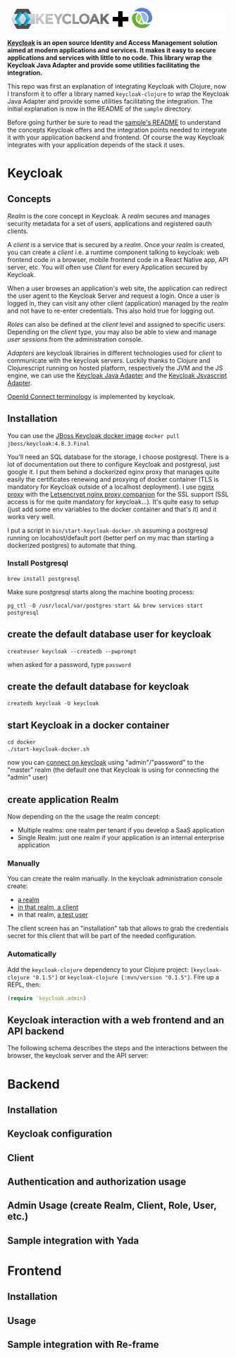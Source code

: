 
![Keycloak plus Clojure](keycloak-plus-clojure.png)


**[Keycloak](http://www.keycloak.org) is an open source Identity and Access Management solution aimed at modern applications and services. It makes it easy to secure applications and services with little to no code. This library wrap the Keycloak Java Adapter and provide some utilities facilitating the integration.**

This repo was first an explanation of integrating Keycloak with Clojure, now I transform it to offer a library named `keycloak-clojure` to wrap the Keycloak Java Adapter and provide some utilities facilitating the integration. The initial explanation is now in the README of the `sample` directory.

Before going further be sure to read the [sample's README](sample) to understand the concepts Keycloak offers and the integration points needed to integrate it with your application backend and frontend. Of course the way Keycloak integrates with your application depends of the stack it uses.

# Keycloak 

## Concepts

*Realm* is the core concept in Keycloak. A *realm* secures and manages security metadata for a set of users, applications and registered oauth clients. 

A *client* is a service that is secured by a *realm*. Once your *realm* is created, you can create a *client* i.e. a runtime component talking to keycloak: web frontend code in a browser, mobile frontend code in a React Native app, API server, etc. You will often use *Client* for every Application secured by Keycloak. 

When a user browses an application's web site, the application can redirect the user agent to the Keycloak Server and request a login. Once a user is logged in, they can visit any other client (application) managed by the *realm* and not have to re-enter credentials. This also hold true for logging out. 

*Roles* can also be defined at the *client* level and assigned to specific users. Depending on the *client* type, you may also be able to view and manage *user* *sessions* from the administration console.

*Adapters* are keycloak librairies in different technologies used for *client* to communicate with the keycloak servers. Luckily thanks to Clojure and Clojurescript running on hosted platform, respectively the JVM and the JS engine, we can use the [Keycloak Java Adapter](https://www.keycloak.org/docs/latest/securing_apps/index.html#java-adapters) and the [Keycloak Jsvascript Adapter](https://www.keycloak.org/docs/latest/securing_apps/index.html#_javascript_adapter).

[OpenId Connect terminology](http://openid.net/specs/openid-connect-core-1_0.html#Terminology) is implemented by keycloak.

## Installation

You can use the [JBoss Keycloak docker image](https://hub.docker.com/r/jboss/keycloak/) `docker pull jboss/keycloak:4.8.3.Final`

You'll need an SQL database for the storage, I choose postgresql. There is a lot of documentation out there to configure Keycloak and postgresql, just google it. I put them behind a dockerized nginx proxy that manages quite easily the certificates renewing and proxying of docker container (TLS is mandatory for Keycloak outside of a localhost deployment).
I use [nginx proxy](https://github.com/jwilder/nginx-proxy) with the [Letsencrypt nginx proxy companion](https://github.com/JrCs/docker-letsencrypt-nginx-proxy-companion) for the SSL support (SSL access is for me quite mandatory for keycloak...). It's quite easy to setup (just add some env variables to the docker container and that's it) and it works very well.

I put a script in `bin/start-keycloak-docker.sh` assuming a postgresql running on locahost/default port (better perf on my mac than starting a dockerized postgres) to automate that thing.

### Install Postgresql

```
brew install postgresql
```

Make sure postgresql starts along the machine booting process:

```
pg_ctl -D /usr/local/var/postgres start && brew services start postgresql
```

## create the default database user for keycloak
```
createuser keycloak --createdb --pwprompt
```
when asked for a password, type `password`

## create the default database for keycloak
```
createdb keycloak -U keycloak 
```

## start Keycloak in a docker container

```
cd docker
./start-keycloak-docker.sh
```
now you can [connect on keycloak](http://localhost:8080) using "admin"/"password" to the "master" realm (the default one that Keycloak is using for connecting the "admin" user)


## create application Realm

Now depending on the the usage the realm concept: 
* Multiple realms: one realm per tenant if you develop a SaaS application
* Single Realm: just one realm if your application is an internal enterprise application

### Manually
You can create the realm manually. In the keycloak administration console create:
- [a realm](http://www.keycloak.org/docs/latest/getting_started/index.html#_create-realm)
- [in that realm, a client](http://www.keycloak.org/docs/latest/getting_started/index.html#creating-and-registering-the-client)
- in that realm, [a test user](http://www.keycloak.org/docs/latest/getting_started/index.html#_create-new-user)

The client screen has an "installation" tab that allows to grab the credentials secret for this client that will be part of the needed configuration.

### Automatically

Add the `keycloak-clojure` dependency to your Clojure project: `[keycloak-clojure "0.1.5"]` or `keycloak-clojure {:mvn/version "0.1.5"}`.
Fire up a REPL, then:

```clojure
(require 'keycloak.admin)
```

## Keycloak interaction with a web frontend and an API backend

The following schema describes the steps and the interactions between the browser, the keycloak server and the API server:



# Backend



## Installation

## Keycloak configuration

## Client

## Authentication and authorization usage

## Admin Usage (create Realm, Client, Role, User, etc.) 

## Sample integration with Yada

# Frontend

## Installation

## Usage

## Sample integration with Re-frame
